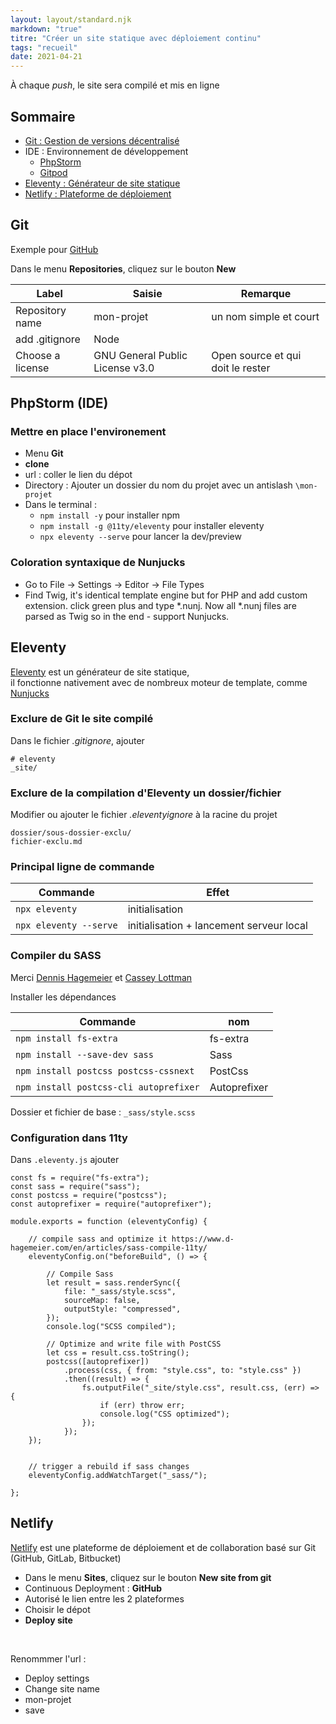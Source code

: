 ```yaml
---
layout: layout/standard.njk
markdown: "true"
titre: "Créer un site statique avec déploiement continu"
tags: "recueil"
date: 2021-04-21
---
```


À chaque *push*, le site sera compilé et mis en ligne


## Sommaire

<ul class="ul-sommaire mb-l">
  <li>
    <a class="lien-niveau2" href="#git">Git : Gestion de versions décentralisé</a>
  </li>
  <li>
    <span class="mb-xs">IDE : Environnement de développement</span>
    <ul>
      <li>
        <a class="lien-niveau2" href="#phpStorm">PhpStorm</a>
      </li>
      <li>
        <a class="lien-niveau2" href="{{ metadata.siteUrl }}/recueil/gitpod/">Gitpod</a>
      </li>
    </ul>
  </li>
  <li>
    <a class="lien-niveau2" href="#eleventy">Eleventy : Générateur de site statique</a>
  </li>
  <li>
    <a class="lien-niveau2" href="#netlify">Netlify : Plateforme de déploiement</a>
  </li>
</ul>






## <a name="git"></a> Git

Exemple pour [GitHub](https://github.com)

Dans le menu **Repositories**, cliquez sur le bouton  **New**


|Label|Saisie|Remarque|
|-----|------|--------|
|Repository name | mon-projet | un nom simple et court|
|add .gitignore | Node | |
|Choose a license  | GNU General Public License v3.0 | Open source et qui doit le rester |







## <a name="phpStorm"></a> PhpStorm (IDE)

### Mettre en place l'environement

* Menu **Git**
* **clone**
* url : coller le lien du dépot
* Directory : Ajouter un dossier du nom du projet avec un antislash `\mon-projet`
* Dans le terminal :
    * `npm install -y` pour installer npm
    * `npm install -g @11ty/eleventy` pour installer eleventy
    * `npx eleventy --serve` pour lancer la dev/preview

### Coloration syntaxique de Nunjucks

* Go to File -> Settings -> Editor -> File Types
* Find Twig, it's identical template engine but for PHP and add custom extension. click green plus and type *.nunj. Now all *.nunj files are parsed as Twig so in the end - support Nunjucks.






## <a name="eleventy"></a> Eleventy

[Eleventy](https://github.com/11ty/eleventy) est un générateur de site statique, <br>
il fonctionne nativement avec de nombreux moteur de template, comme [Nunjucks](https://mozilla.github.io/nunjucks/templating.html)



### Exclure de Git le site compilé

Dans le fichier _.gitignore_, ajouter

```
# eleventy
_site/
```


### Exclure de la compilation d'Eleventy un dossier/fichier

Modifier ou ajouter le fichier _.eleventyignore_ à la racine du projet

```
dossier/sous-dossier-exclu/
fichier-exclu.md
```


### Principal ligne de commande

|Commande|Effet|
|--------|-----|
|`npx eleventy`|initialisation|
|`npx eleventy --serve`|initialisation + lancement serveur local|




### Compiler du SASS

Merci [Dennis Hagemeier](https://www.d-hagemeier.com/en/sass-compile-11ty/) et [Cassey Lottman](https://github.com/clottman/cassey-on-eleventy/pull/9/files)

Installer les dépendances

|Commande|nom|
|--------|-----|
|`npm install fs-extra`|fs-extra|
|`npm install --save-dev sass`|Sass|
|`npm install postcss postcss-cssnext`|PostCss|
|`npm install postcss-cli autoprefixer`|Autoprefixer|


Dossier et fichier de base : `_sass/style.scss`






### Configuration dans 11ty

Dans `.eleventy.js` ajouter

```
const fs = require("fs-extra");
const sass = require("sass");
const postcss = require("postcss");
const autoprefixer = require("autoprefixer");

module.exports = function (eleventyConfig) {

    // compile sass and optimize it https://www.d-hagemeier.com/en/articles/sass-compile-11ty/
    eleventyConfig.on("beforeBuild", () => {

        // Compile Sass
        let result = sass.renderSync({
            file: "_sass/style.scss",
            sourceMap: false,
            outputStyle: "compressed",
        });
        console.log("SCSS compiled");

        // Optimize and write file with PostCSS
        let css = result.css.toString();
        postcss([autoprefixer])
            .process(css, { from: "style.css", to: "style.css" })
            .then((result) => {
                fs.outputFile("_site/style.css", result.css, (err) => {
                    if (err) throw err;
                    console.log("CSS optimized");
                });
            });
    });


    // trigger a rebuild if sass changes
    eleventyConfig.addWatchTarget("_sass/");

};
```





## <a name="netlify"></a> Netlify

[Netlify](https://app.netlify.com/) est une plateforme de déploiement et de collaboration basé sur Git (GitHub, GitLab, Bitbucket)

* Dans le menu **Sites**, cliquez sur le bouton  **New site from git**
* Continuous Deployment : **GitHub**
* Autorisé le lien entre les 2 plateformes
* Choisir le dépot
* **Deploy site**

<br>

Renommmer l'url :

* Deploy settings
* Change site name
* mon-projet
* save
